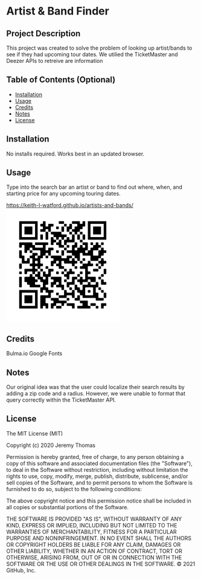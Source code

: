 # Artist & Band Finder

## Project Description
This project was created to solve the problem of looking up artist/bands to see if they had upcoming tour dates. We utilied the TicketMaster and Deezer APIs to retreive are information

## Table of Contents (Optional)
- [Installation](#installation)
- [Usage](#usage)
- [Credits](#credits)
- [Notes](#Notes)
- [License](#license)


## Installation
No installs required. Works best in an updated browser.

## Usage
Type into the search bar an artist or band to find out where, when, and starting price for any upcoming touring dates.

https://keith-l-watford.github.io/artists-and-bands/
![The QR code for the link](assets/images/Project1QRcode.png)

## Credits
Bulma.io
Google Fonts

## Notes
Our original idea was that the user could localize their search results by adding a zip code and a radius. However, we were unable to format that query correctly within the TicketMaster API. 

## License
The MIT License (MIT)

Copyright (c) 2020 Jeremy Thomas

Permission is hereby granted, free of charge, to any person obtaining a copy
of this software and associated documentation files (the "Software"), to deal
in the Software without restriction, including without limitation the rights
to use, copy, modify, merge, publish, distribute, sublicense, and/or sell
copies of the Software, and to permit persons to whom the Software is
furnished to do so, subject to the following conditions:

The above copyright notice and this permission notice shall be included in
all copies or substantial portions of the Software.

THE SOFTWARE IS PROVIDED "AS IS", WITHOUT WARRANTY OF ANY KIND, EXPRESS OR
IMPLIED, INCLUDING BUT NOT LIMITED TO THE WARRANTIES OF MERCHANTABILITY,
FITNESS FOR A PARTICULAR PURPOSE AND NONINFRINGEMENT. IN NO EVENT SHALL THE
AUTHORS OR COPYRIGHT HOLDERS BE LIABLE FOR ANY CLAIM, DAMAGES OR OTHER
LIABILITY, WHETHER IN AN ACTION OF CONTRACT, TORT OR OTHERWISE, ARISING FROM,
OUT OF OR IN CONNECTION WITH THE SOFTWARE OR THE USE OR OTHER DEALINGS IN
THE SOFTWARE.
© 2021 GitHub, Inc.

